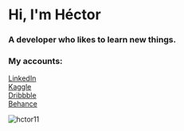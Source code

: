 <h1>Hi, I'm Héctor</h1>
<h3>A developer who likes to learn new things.</h3>

<h3 align="left">My accounts:</h3>
<p align="left">
<a href="https://linkedin.com/in/hectorrivera222" target="_blank">LinkedIn</a>
<br>
<a href="https://kaggle.com/hctorrivera" target="_blank">Kaggle</a>
<br>
<a href="https://dribbble.com/hectorrivera222" target="_blank">Dribbble</a>
<br>
<a href="https://www.behance.net/hctorrivera3" target="_blank">Behance</a>
</p>

<p><img align="center" src="https://github-readme-stats.vercel.app/api/top-langs?username=hctor11&show_icons=true&locale=en&layout=compact" alt="hctor11" /></p>

